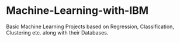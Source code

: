 # Machine-Learning-with-IBM
Basic Machine Learning Projects based on Regression, Classification, Clustering etc. along with their Databases.
